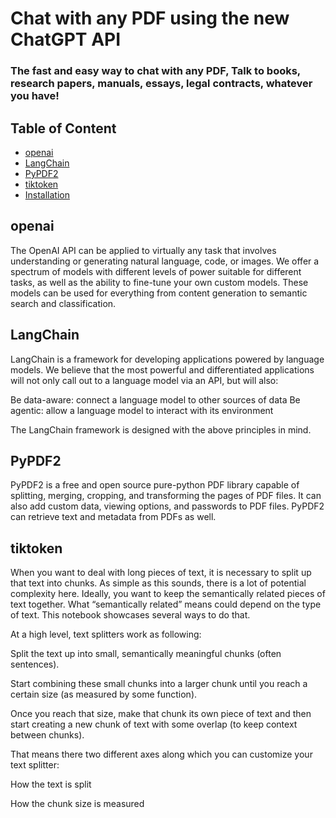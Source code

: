 # Chat with any PDF using the new ChatGPT API
### The fast and easy way to chat with any PDF, Talk to books, research papers, manuals, essays, legal contracts, whatever you have!

## Table of Content
  * [openai](#openai)
  * [LangChain](#langchain)
  * [PyPDF2](#PyPDF2)
  * [tiktoken](#tiktoken)
  * [Installation](#Installation)

## openai
The OpenAI API can be applied to virtually any task that involves understanding or generating natural language, code, or images. We offer a spectrum of models with different levels of power suitable for different tasks, as well as the ability to fine-tune your own custom models. These models can be used for everything from content generation to semantic search and classification.

## LangChain
LangChain is a framework for developing applications powered by language models. We believe that the most powerful and differentiated applications will not only call out to a language model via an API, but will also:

Be data-aware: connect a language model to other sources of data
Be agentic: allow a language model to interact with its environment

The LangChain framework is designed with the above principles in mind.

## PyPDF2
PyPDF2 is a free and open source pure-python PDF library capable of splitting, merging, cropping, and transforming the pages of PDF files. It can also add custom data, viewing options, and passwords to PDF files. PyPDF2 can retrieve text and metadata from PDFs as well.

## tiktoken
When you want to deal with long pieces of text, it is necessary to split up that text into chunks. As simple as this sounds, there is a lot of potential complexity here. Ideally, you want to keep the semantically related pieces of text together. What “semantically related” means could depend on the type of text. This notebook showcases several ways to do that.

At a high level, text splitters work as following:

Split the text up into small, semantically meaningful chunks (often sentences).

Start combining these small chunks into a larger chunk until you reach a certain size (as measured by some function).

Once you reach that size, make that chunk its own piece of text and then start creating a new chunk of text with some overlap (to keep context between chunks).

That means there two different axes along which you can customize your text splitter:

How the text is split

How the chunk size is measured
